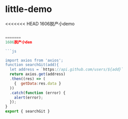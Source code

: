 # little-demo
<<<<<<< HEAD
1606脱产小demo

```js

=======
1606脱产小dem

```js

import axios from 'axios';
function searchGit(add){
  let address = `https://api.github.com/users/${add}`
  return axios.get(address)
  .then((res) => (
    {  getData:res.data }
  ))
  .catch(function (error) {
    alert(error);
  });
}
export { searchGit }


```
